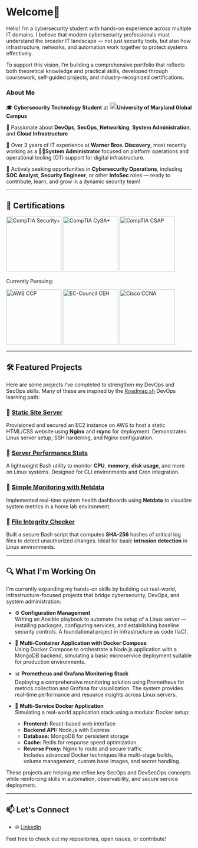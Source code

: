 # Welcome👋

Hello! I’m a cybersecurity student with hands-on experience across multiple IT domains. I believe that modern cybersecurity professionals must understand the broader IT landscape — not just security tools, but also how infrastructure, networks, and automation work together to protect systems effectively.

To support this vision, I’m building a comprehensive portfolio that reflects both theoretical knowledge and practical skills, developed through coursework, self-guided projects, and industry-recognized certifications.

### About Me 

🎓 **Cybersecurity Technology Student** at  [<img src="https://github.com/user-attachments/assets/1e5cdccf-65cf-4c2e-b0ab-070c3fae1c64" width="20" height="20" />](https://www.umgc.edu/)**University of Maryland Global Campus**

🚀 Passionate about **DevOps**, **SecOps**, **Networking**, **System Administration**, and **Cloud Infrastructure**

🏢 Over 3 years of IT experience at **Warner Bros. Discovery**, most recently working as a 👨‍💻**System Administrator** focused on platform operations and operational tooling (OT) support for digital infrastructure.

🎯 Actively seeking opportunities in **Cybersecurity Operations**, including **SOC Analyst**, **Security Engineer**, or other **InfoSec** roles — ready to contribute, learn, and grow in a dynamic security team!

--- 

## 🏅 Certifications 

[<img src="https://github.com/user-attachments/assets/eb5cd310-c57e-4cd8-bc81-fec6b3977571" alt="CompTIA Security+" height="150" />](https://www.credly.com/badges/ce272c7f-52e7-472f-a87e-92a0c57006e4/public_url)
[<img src="https://github.com/user-attachments/assets/c5c30858-0173-454d-97bd-59056a332aa7" alt="CompTIA CySA+" height="150" />](https://www.credly.com/badges/d298627b-fda1-416c-a17f-76161e137d74/public_url)
[<img src="https://github.com/user-attachments/assets/83b1899f-0f15-48a3-a107-d2e3a957c0cd" alt="CompTIA CSAP" height="150" />](https://www.credly.com/badges/4ee5ab72-4c56-4a7c-b960-2ed94a8933af/public_url)

Currently Pursuing: 

<img src="https://github.com/user-attachments/assets/f7660d0f-d113-4016-a064-90c34c02c167" alt="AWS CCP" height="150" />
<img src="https://github.com/user-attachments/assets/eabaa910-3d52-4b27-88ac-bade8a56deb4" alt="EC-Council CEH" height="150" />
<img src="https://github.com/user-attachments/assets/ebddc0fe-c72d-4380-8b35-cc5a29d5964b" alt="Cisco CCNA" height="150" />

---

## 🛠️ Featured Projects

Here are some projects I’ve completed to strengthen my DevOps and SecOps skills. Many of these are inspired by the [Roadmap.sh](https://roadmap.sh/devops) DevOps learning path:

### 🔹 [Static Site Server](https://github.com/TLowest/static-site-server)
Provisioned and secured an EC2 instance on AWS to host a static HTML/CSS website using **Nginx** and **rsync** for deployment. Demonstrates Linux server setup, SSH hardening, and Nginx configuration.

### 🔹 [Server Performance Stats](https://github.com/TLowest/server-performance-stats)
A lightweight Bash utility to monitor **CPU**, **memory**, **disk usage**, and more on Linux systems. Designed for CLI environments and Cron integration.

### 🔹 [Simple Monitoring with Netdata](https://github.com/TLowest/simple-monitoring-netdata)
Implemented real-time system health dashboards using **Netdata** to visualize system metrics in a home lab environment.

### 🔹 [File Integrity Checker](https://github.com/TLowest/file-integrity-checker)
Built a secure Bash script that computes **SHA-256** hashes of critical log files to detect unauthorized changes. Ideal for basic **intrusion detection** in Linux environments.

--- 

## 🔍 What I'm Working On

I'm currently expanding my hands-on skills by building out real-world, infrastructure-focused projects that bridge cybersecurity, DevOps, and system administration:

- ⚙️ **Configuration Management**  
  Writing an Ansible playbook to automate the setup of a Linux server — installing packages, configuring services, and establishing baseline security controls. A foundational project in infrastructure as code (IaC).

- 🐳 **Multi-Container Application with Docker Compose**  
  Using Docker Compose to orchestrate a Node.js application with a MongoDB backend, simulating a basic microservice deployment suitable for production environments.

- 📊 **Prometheus and Grafana Monitoring Stack**  
  Deploying a comprehensive monitoring solution using Prometheus for metrics collection and Grafana for visualization. The system provides real-time performance and resource insights across Linux servers.

- 🧱 **Multi-Service Docker Application**  
  Simulating a real-world application stack using a modular Docker setup:
  - **Frontend:** React-based web interface  
  - **Backend API:** Node.js with Express  
  - **Database:** MongoDB for persistent storage  
  - **Cache:** Redis for response speed optimization  
  - **Reverse Proxy:** Nginx to route and secure traffic  
  Includes advanced Docker techniques like multi-stage builds, volume management, custom base images, and secret handling.

These projects are helping me refine key SecOps and DevSecOps concepts while reinforcing skills in automation, observability, and secure service deployment.

---

## 📫 Let's Connect

- 🌐 [LinkedIn](https://www.linkedin.com/in/kjungrhee/)

Feel free to check out my repositories, open issues, or contribute!
